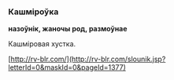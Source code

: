 ### Кашміроўка
**назоўнік, жаночы род, размоўнае**

Кашміровая хустка.

<a rel="author">[http://rv-blr.com/](http://rv-blr.com/slounik.jsp?letterId=0&maskId=0&pageId=1377)</a>
